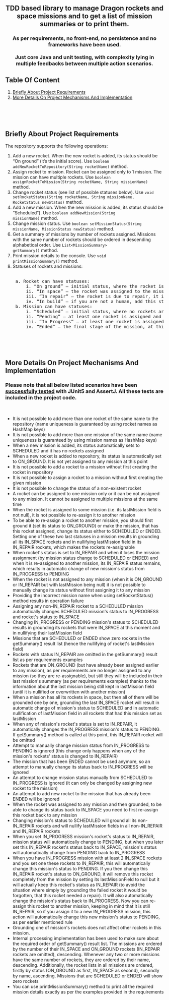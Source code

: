 <h2 align="center">
TDD based library to manage Dragon rockets and space missions and to get a list of mission summaries or to print them.<br> 
</h2>
<h3 align="center">As per requirements, no front-end, no persistence and no frameworks have been used. <br><br>Just core Java and unit testing, with complexity lying in multiple feedbacks between multiple action scenarios.</h3>

## Table Of Content
<ol>
    <li>
      <a href="#briefly-about-project-requirements">Briefly About Project Requirements</a>
    </li>
    <li>
      <a href="#more-details-on-project-mechanisms-and-implementation">More Details On Project Mechanisms And Implementation</a>
    </li>
  </ol>

<br><br><br>

## Briefly About Project Requirements

The repository supports the following operations:

1. Add a new rocket. When the new rocket is added, its status should be “On ground” (it’s the initial score). Use <code>boolean addNewRocketToRepository(String rocketName)</code> method.
2. Assign rocket to mission. Rocket can be assigned only to 1 mission. The mission can have multiple rockets. Use <code>boolean assignRocketToMission(String rocketName, String missionName)</code> method.
3. Change rocket status (see list of possible statuses below). Use <code>void setRocketStatus(String rocketName, String missionName, RocketStatus newStatus)</code> method. 
4. Add a new mission. When the new mission is added, its status should be “Scheduled”). Use <code>boolean addNewMission(String missionName)</code> method.
5. Change mission status. Use <code>boolean setMissionStatus(String missionName, MissionStatus newStatus)</code> method.
6. Get a summary of missions by number of rockets assigned. Missions with the same number of rockets should be ordered in descending alphabetical order. Use <code>List\<MissionSummary> getSummary()</code> method.
7. Print mission details to the console. Use <code>void printMissionSummary()</code> method.
8. Statuses of rockets and missions:
<br><br>
   <pre>
    a. Rocket can have statuses:
        i. “On ground” – initial status, where the rocket is not assigned to any mission
        ii. “In space” – the rocket was assigned to the mission
        iii. “In repair” – the rocket is due to repair, it implies “Pending” status of the mission
        iv. “In build” – if you are not a human, add this status
    b. Mission can have statuses:
        i. “Scheduled” – initial status, where no rockets are assigned
        ii. “Pending” – at least one rocket is assigned and one or more assigned rockets are in repair
        iii. “In Progress” – at least one rocket is assigned and none of them is in repair
        iv. “Ended” – the final stage of the mission, at this point rockets should not be assigned anymore to a mission
</pre>
<br><br><br>

## More Details On Project Mechanisms And Implementation

### Please note that all below listed scenarios have been <u>successfully tested</u> with JUnit5 and AssertJ. All these tests are included in the project code.
<br>

- It is not possible to add more than one rocket of the same name to the repository (name uniqueness is guaranteed by using rocket names as HashMap keys)
- It is not possible to add more than one mission of the same name (name uniqueness is guaranteed by using mission names as HashMap keys)
- When a new mission is added, its status automatically sets to SCHEDULED and it has no rockets assigned
- When a new rocket is added to repository, its status is automatically set to ON_GROUND. It is not yet assigned to any mission at this point
- It is not possible to add a rocket to a mission without first creating the rocket in repository
- It is not possible to assign a rocket to a mission without first creating the given mission
- It is not possible to change the status of a non-existent rocket
- A rocket can be assigned to one mission only or it can be not assigned to any mission. It cannot be assigned to multiple missions at the same time
- When the rocket is assigned to some mission (i.e. its lastMission field is not null), it is not possible to re-assign it to another mission
- To be able to re-assign a rocket to another mission, you should first ground it (set its status to ON_GROUND) or make the mission, that has this rocket assigned, change its status either to SCHEDULED or ENDED. Setting one of these two last statuses in a mission results in grounding all its IN_SPACE rockets and in nullifying lastMission field in its IN_REPAIR rockets, which makes the rockets re-assignable 
- When rocket's status is set to IN_REPAIR and when it loses the mission assignment (by mission status change to SCHEDULED or ENDED) and when it is re-assigned to another mission, its IN_REPAIR status remains, which results in automatic change of new mission's status from IN_PROGRESS to PENDING
- When the rocket is not assigned to any mission (when it is ON_GROUND or IN_REPAIR but with lastMission being null) it is not possible to manually change its status without first assigning it to any mission
- Providing the incorrect mission name when using setRocketStatus() method results in operation failure
- Assigning any non-IN_REPAIR rocket to a SCHEDULED mission automatically changes SCHEDULED mission's status to IN_PROGRESS and rocket's status to IN_SPACE
- Changing IN_PROGRESS or PENDING mission's status to SCHEDULED results in grounding its rockets that were IN_SPACE at this moment and in nullifying their lastMission field
- Missions that are SCHEDULED or ENDED show zero rockets in the getSummary() result list (hence the nullifying of rocket's lastMission field)
- Rockets with status IN_REPAIR are omitted in the getSummary() result list as per requirements examples
- Rockets that are ON_GROUND (but have already been assigned earlier to any mission), as per requirements are no longer assigned to any mission (so they are re-assignable), but still they will be included in their last mission's summary (as per requirements examples) thanks to the information about the last mission being still kept in lastMission field (until it is nullified or overwritten with another mission)
- When a mission has all its rockets in space, but then all of them will be grounded one by one, grounding the last IN_SPACE rocket will result in automatic change of mission's status to SCHEDULED and in automatic nullification of lastMission field in all rockets that had this mission set as lastMission
- When any of mission's rocket's status is set to IN_REPAIR, it automatically changes the IN_PROGRESS mission's status to PENDING. If getSummary() method is called at this point, this IN_REPAIR rocket will be omitted
- Attempt to manually change mission status from IN_PROGRESS to PENDING is ignored (this change only happens when any of the mission's rockets' status is changed to IN_REPAIR)
- The mission that has been ENDED cannot be used anymore, so an attempt to manually change its status back to IN_PROGRESS will be ignored
- An attempt to change mission status manually from SCHEDULED to IN_PROGRESS is ignored (it can only be changed by assigning new rocket to the mission)
- An attempt to add new rocket to the mission that has already been ENDED will be ignored
- When the rocket was assigned to any mission and then grounded, to be able to change its status back to IN_SPACE you need to first re-assign this rocket back to any mission
- Changing mission's status to SCHEDULED will ground all its non-IN_REPAIR rockets and will nullify lastMission fields in all non-IN_REPAIR and IN_REPAIR rockets
- When you set IN_PROGRESS mission's rocket's status to IN_REPAIR, mission status will automatically change to PENDING, but when you later set this IN_REPAIR rocket's status back to IN_SPACE, mission's status will automatically change from PENDING back to IN_PROGRESS
- When you have IN_PROGRESS mission with at least 2 IN_SPACE rockets and you set one these rockets to IN_REPAIR, this will automatically change this mission's status to PENDING. If you then change this IN_REPAIR rocket's status to ON_GROUND, it will remove this rocket completely from the mission by setting its lastMissionField to null but it will actually keep this rocket's status as IN_REPAIR (to avoid the situation where simply by grounding the failed rocket it would be forgotten, that this rocket needed a repair). It will also automatically change the mission's status back to IN_PROGRESS. Now you can re-assign this rocket to another mission, keeping in mind that it is still IN_REPAIR, so if you assign it to a new IN_PROGRESS mission, this action will automatically change this new mission's status to PENDING, as per earlier mentioned rule
- Grounding one of mission's rockets does not affect other rockets in this mission. 
- Internal processing implementation has been used to make sure about the required order of getSummary() result list. The missions are ordered by the number of their IN_SPACE and ON_GROUND rockets (IN_REPAIR rockets are omitted), descending. Whenever any two or more missions have the same number of rockets, they are ordered by their name, descending. Additionally, the rocket lists in all missions are ordered, firstly by status (ON_GROUND as first, IN_SPACE as second), secondly by name, ascending. Missions that are SCHEDULED or ENDED will show zero rockets
- You can use printMissionSummary() method to print all the required mission details exactly as per the examples provided in the requirements